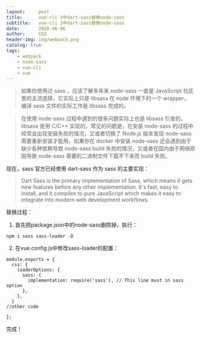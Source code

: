 ```yaml
---
layout:     post
title:      vue-cli 3中dart-sass替换node-sass
subtitle:   vue-cli 3中dart-sass替换node-sass
date:       2020-06-06
author:     CDZ
header-img: img/webpack.png
catalog: true
tags:
    - webpack
    - node-sass
    - vue-cli
    - vue
---
```

> 如果你使用过 sass ，应该了解多年来 node-sass 一直是 JavaScript 社区里的主流选择，它实际上只是 libsass 在 node 环境下的一个 wrapper， 编译 sass 文件的实际工作是 libsass 完成的。

> 在使用 node-sass 过程中遇到的很多问题实际上也是 libsass 引发的，libsass 是用 C/C++ 实现的，常见的问题是，在安装 node-sass 的过程中经常会出现安装失败的情况，又或者切换了 Node.js 版本发现 node-sass 需要重新安装才能用，如果你在 docker 中安装 node-sass 还会遇到由于缺少各种依赖导致 node-sass build 失败的情况，又或者在国内由于网络原因导致 node-sass 需要的二进制文件下载不下来而 build 失败。

现在，sass 官方已经使用 dart-sass 作为 sass 的主要实现：


> Dart Sass is the primary implementation of Sass, which means it gets new features before any other implementation. It's fast, easy to install, and it compiles to pure JavaScript which makes it easy to integrate into modern web development workflows.

替换过程：
1. 首先把package.json中的node-sass删除掉，执行：
```language
npm i sass sass-loader -D
```
2. 在vue.config.js中修改sass-loader的配置：

```language
module.exports = {
  css: {
    loaderOptions: {
      sass: {
        implementation: require('sass'), // This line must in sass option
      },
    },
  }
//other code

};
```

完成！

